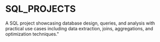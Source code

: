 # SQL_PROJECTS
A SQL project showcasing database design, queries, and analysis with practical use cases including data extraction, joins, aggregations, and optimization techniques."
